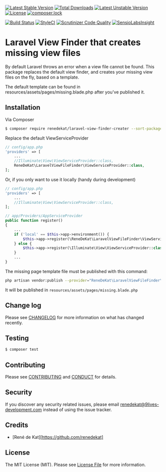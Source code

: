 [![Latest Stable Version](https://poser.pugx.org/renedekat/laravel-view-finder-creater/v/stable)](https://packagist.org/packages/renedekat/laravel-view-finder-creater)
[![Total Downloads](https://poser.pugx.org/renedekat/laravel-view-finder-creater/downloads)](https://packagist.org/packages/renedekat/laravel-view-finder-creater)
[![Latest Unstable Version](https://poser.pugx.org/renedekat/laravel-view-finder-creater/v/unstable)](https://packagist.org/packages/renedekat/laravel-view-finder-creater)
[![License](https://poser.pugx.org/renedekat/laravel-view-finder-creater/license)](https://packagist.org/packages/renedekat/laravel-view-finder-creater)
[![composer.lock](https://poser.pugx.org/renedekat/laravel-view-finder-creater/composerlock)](https://packagist.org/packages/renedekat/laravel-view-finder-creater)

[![Build Status](https://scrutinizer-ci.com/g/renedekat/laravel-view-finder-creater/badges/build.png?b=master)](https://scrutinizer-ci.com/g/renedekat/laravel-view-finder-creater/build-status/master)
[![StyleCI](https://styleci.io/repos/79127109/shield?branch=master)](https://styleci.io/repos/79127109)
[![Scrutinizer Code Quality](https://scrutinizer-ci.com/g/renedekat/laravel-view-finder-creater/badges/quality-score.png?b=master)](https://scrutinizer-ci.com/g/renedekat/laravel-view-finder-creater/?branch=master)
[![SensioLabsInsight](https://insight.sensiolabs.com/projects/a531fbe1-9636-4ced-bd3d-1144c712540f/mini.png)](https://insight.sensiolabs.com/projects/a531fbe1-9636-4ced-bd3d-1144c712540f)

# Laravel View Finder that creates missing view files


By default Laravel throws an error when a view file cannot be found. This package replaces the default view finder,
and creates your missing view files on the fly, based on a template.

The default template can be found in resources/assets/pages/missing.blade.php after you've published it.


## Installation

Via Composer

``` bash
$ composer require renedekat/laravel-view-finder-creater --sort-packages
```

Replace the default ViewServiceProvider 

```php
// config/app.php
'providers' => [
	...
	//Illuminate\View\ViewServiceProvider::class,
	ReneDeKat\LaravelViewFileFinder\ViewServiceProvider::class,
];
``` 

Or, if you only want to use it locally (handy during development)

```php
// config/app.php
'providers' => [
	...
	//Illuminate\View\ViewServiceProvider::class,
];
```

```php
// app/Providers/AppServiceProvider
public function register()
{
    ...
    if ('local' == $this->app->environment()) {
        $this->app->register(\ReneDeKat\LaravelViewFileFinder\ViewServiceProvider::class);
    } else {
        $this->app->register(\Illuminate\View\ViewServiceProvider::class);
    }
    ...
}
```

The missing page template file must be published with this command:

```bash
php artisan vendor:publish --provider="ReneDeKat\LaravelViewFileFinder\ViewServiceProvider" --tag="assets"
```

It will be published in `resources/assets/pages/missing.blade.php`


## Change log

Please see [CHANGELOG](CHANGELOG.md) for more information on what has changed recently.

## Testing

``` bash
$ composer test
```

## Contributing

Please see [CONTRIBUTING](CONTRIBUTING.md) and [CONDUCT](CONDUCT.md) for details.

## Security

If you discover any security related issues, please email renedekat@9lives-development.com instead of using the issue tracker.

## Credits

- [René de Kat][https://github.com/renedekat]

## License

The MIT License (MIT). Please see [License File](LICENSE.md) for more information.
